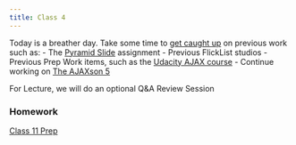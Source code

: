 ```yaml
---
title: Class 4
---
```


Today is a breather day. Take some time to [get caught up][gif-catchup] on previous work such as:
    - The [Pyramid Slide](../materials/assignments/pyramid-slide) assignment
    - Previous FlickList studios
    - Previous Prep Work items, such as the [Udacity AJAX course](../class6-prep/index.html#ajax)
    - Continue working on [The AJAXson 5](../materials/assignments/ajaxson-5)

For Lecture, we will do an optional Q&A Review Session

### Homework
[Class 11 Prep](../class11-prep)


[gif-catchup]: http://giphy.com/gifs/catchup-pXqgR72CCIQAU
[solution-vid]: https://youtu.be/UMJuzGMK0DQ
